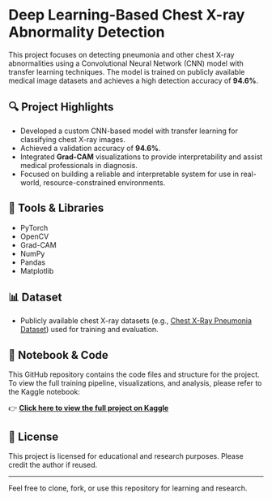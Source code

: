 # Deep Learning-Based Chest X-ray Abnormality Detection

This project focuses on detecting pneumonia and other chest X-ray abnormalities using a Convolutional Neural Network (CNN) model with transfer learning techniques. The model is trained on publicly available medical image datasets and achieves a high detection accuracy of **94.6%**.

## 🔍 Project Highlights

- Developed a custom CNN-based model with transfer learning for classifying chest X-ray images.
- Achieved a validation accuracy of **94.6%**.
- Integrated **Grad-CAM** visualizations to provide interpretability and assist medical professionals in diagnosis.
- Focused on building a reliable and interpretable system for use in real-world, resource-constrained environments.

## 🧰 Tools & Libraries

- PyTorch
- OpenCV
- Grad-CAM
- NumPy
- Pandas
- Matplotlib

## 📊 Dataset

- Publicly available chest X-ray datasets (e.g., [Chest X-Ray Pneumonia Dataset](https://www.kaggle.com/paultimothymooney/chest-xray-pneumonia)) used for training and evaluation.

## 📎 Notebook & Code

This GitHub repository contains the code files and structure for the project. To view the full training pipeline, visualizations, and analysis, please refer to the Kaggle notebook:

👉 **[Click here to view the full project on Kaggle](https://www.kaggle.com/code/abhishekbuddiga06/deep-learning-based-chest-x-ray-abnormality-detect)**

## 📄 License

This project is licensed for educational and research purposes. Please credit the author if reused.

---

Feel free to clone, fork, or use this repository for learning and research.
